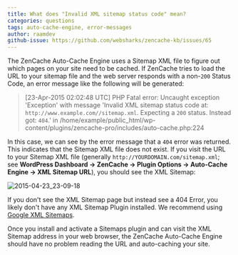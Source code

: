 ```yaml
---
title: What does "Invalid XML sitemap status code" mean?
categories: questions
tags: auto-cache-engine, error-messages
author: raamdev
github-issue: https://github.com/websharks/zencache-kb/issues/65
---
```


The ZenCache Auto-Cache Engine uses a Sitemap XML file to figure out which pages on your site need to be cached. If ZenCache tries to load the URL to your sitemap file and the web server responds with a non-`200` Status Code, an error message like the following will be generated:

> [23-Apr-2015 02:02:48 UTC] PHP Fatal error:  Uncaught exception 'Exception' with message 'Invalid XML sitemap status code at: `http://www.example.com//sitemap.xml`. Expecting a `200` status. Instead got: `404`.' in /home/example/public_html/wp-content/plugins/zencache-pro/includes/auto-cache.php:224

In this case, we can see by the error message that a `404` error was returned. This indicates that the Sitemap XML file does not exist. If you visit the URL to your Sitemap XML file (generally `http://YOURDOMAIN.com/sitemap.xml`; see **WordPress Dashboard → ZenCache → Plugin Options → Auto-Cache Engine → XML Sitemap URL**), you should see the XML Sitemap:

![2015-04-23_23-09-18](https://cloud.githubusercontent.com/assets/53005/7311698/cf3a52f2-ea0d-11e4-901d-2a504af0247f.png)

If you don't see the XML Sitemap page but instead see a 404 Error, you likely don't have any XML Sitemap Plugin installed. We recommend using [Google XML Sitemaps](https://wordpress.org/plugins/google-sitemap-generator/). 

Once you install and activate a Sitemaps plugin and can visit the XML Sitemap address in your web browser, the ZenCache Auto-Cache Engine should have no problem reading the URL and auto-caching your site.